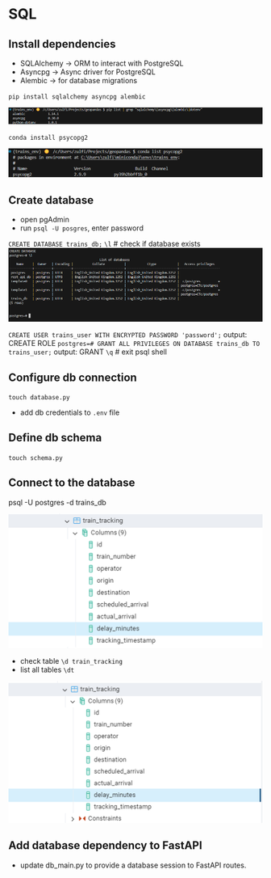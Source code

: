 # SQL
## Install dependencies
- SQLAlchemy → ORM to interact with PostgreSQL
- Asyncpg → Async driver for PostgreSQL
- Alembic → for database migrations


`pip install sqlalchemy asyncpg alembic`

![alt text](image-2.png)


`conda install psycopg2`

![alt text](image-3.png)

## Create database
- open pgAdmin
- run `psql -U posgres`, enter password 

`CREATE DATABASE trains_db;`
`\l` # check if database exists
![alt text](image-1.png)

`CREATE USER trains_user WITH ENCRYPTED PASSWORD 'password';`
output: CREATE ROLE
`postgres=# GRANT ALL PRIVILEGES ON DATABASE trains_db TO trains_user;`
output: GRANT
`\q` # exit psql shell 

## Configure db connection
`touch database.py`
- add db credentials to `.env` file 

## Define db schema
`touch schema.py`

## Connect to the database
psql -U postgres -d trains_db
 
 ![alt text](image-4.png)

- check table `\d train_tracking`
- list all tables `\dt`


![alt text](image-5.png)

## Add database dependency to FastAPI
- update db_main.py to provide a database session to FastAPI routes.